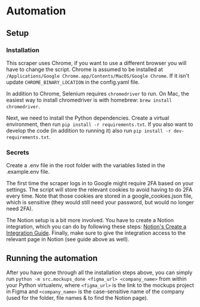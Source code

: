 # Automation

## Setup

### Installation

This scraper uses Chrome, if you want to use a different browser you will have to change the script. Chrome is assumed to be installed at `/Applications/Google Chrome.app/Contents/MacOS/Google Chrome`. If it isn't update `CHROME_BINARY_LOCATION` in the config.yaml file.

In addition to Chrome, Selenium requires `chromedriver` to run. On Mac, the easiest way to install chromedriver is with homebrew: `brew install chromedriver`.

Next, we need to install the Python dependencies. Create a virtual environment, then run `pip install -r requirements.txt`. If you also want to develop the code (in addition to running it) also run `pip install -r dev-requirements.txt`.

### Secrets

Create a .env file in the root folder with the variables listed in the .example.env file.

The first time the scraper logs in to Google might require 2FA based on your settings. The script will store the relevant cookies to avoid having to do 2FA every time. Note that those cookies are stored in a google_cookies.json file, which is sensitive (they would still need your password, but would no longer need 2FA).

The Notion setup is a bit more involved. You have to create a Notion integration, which you can do by following these steps: [Notion's Create a Integration Guide](https://developers.notion.com/docs/create-a-notion-integration). Finally, make sure to give the integration access to the relevant page in Notion (see guide above as well).

## Running the automation

After you have gone through all the installation steps above, you can simply run `python -m src.mockups_done <figma_url> <company_name>` from within your Python virtualenv, where `<figma_url>` is the link to the mockups project in Figma and `<company_name>` is the case-sensitive name of the company (used for the folder, file names & to find the Notion page).
